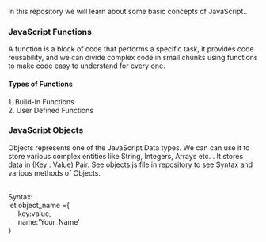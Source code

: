 <p>In this repository we will learn about some basic concepts of JavaScript..</p>
<h3>JavaScript Functions</h3><p>A function is a block of code that performs a specific task, it provides code reusability, and we can divide complex code in small chunks using functions to make code easy to understand for every one.<h4>Types of Functions</h4>1. Build-In Functions<br/>2. User Defined Functions</p>
<h3>JavaScript Objects</h3><p>Objects represents one of the JavaScript Data types. We can can use it to store various complex entities like String, Integers, Arrays etc. . It stores data in (Key : Value) Pair. See objects.js file in repository to see Syntax and various methods of Objects.</p><br/>
Syntax:<br/>
let object_name ={<br/>
&nbsp&nbsp&nbsp&nbsp key:value,<br/>
&nbsp&nbsp&nbsp&nbsp name:'Your_Name'<br/>
}
